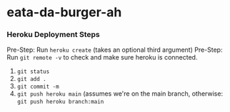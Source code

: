 # eata-da-burger-ah


### Heroku Deployment Steps

Pre-Step: Run `heroku create` (takes an optional third argument)
Pre-Step: Run `git remote -v` to check and make sure heroku is connected. 

1. `git status`
2. `git add .`
3. `git commit -m `
4. `git push heroku main` (assumes we're on the main branch, otherwise: `git push heroku branch:main`


